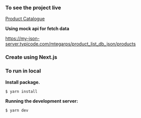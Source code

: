 ### To see  the project live

[Product Catalogue](https://product-catalogue-riansj.vercel.app/)

**Using mock api for fetch data**

https://my-json-server.typicode.com/mtegarps/product_list_db_json/products

### Create using Next.js

### To run in local

**Install package.**

```bash
$ yarn install
```
**Running the development server:**

```bash
$ yarn dev
```
